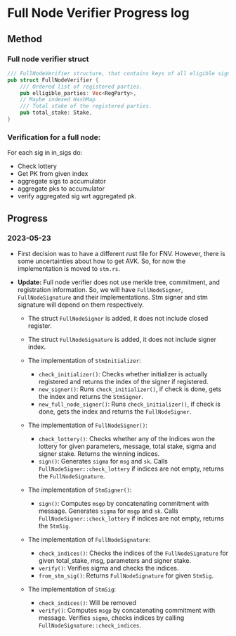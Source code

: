 # Full Node Verifier Progress log

## Method

### Full node verifier struct

```rust
/// FullNodeVerifier structure, that contains keys of all eligible signers.
pub struct FullNodeVerifier {
    /// Ordered list of registered parties.
    pub elligible_parties: Vec<RegParty>,
    // Maybe indexed HashMap
    /// Total stake of the registered parties.
    pub total_stake: Stake,
}
```

### Verification for a full node:

For each sig in in_sigs do:

- Check lottery
- Get PK from given index
- aggregate sigs to accumulator
- aggregate pks to accumulator
- verify aggregated sig wrt aggregated pk.

## Progress

### 2023-05-23

* First decision was to have a different rust file for FNV. However, there is some uncertainties about how to get AVK.
  So, for now the implementation is moved to `stm.rs`.
* **Update:** Full node verifier does not use merkle tree, commitment, and registration information. So, we will
  have `FullNodeSigner`, `FullNodeSignature` and their implementations. Stm signer and stm signature will depend on them
  respectively.

    * The struct `FullNodeSigner` is added, it does not include closed register.
    * The struct `FullNodeSignature` is added, it does not include signer index.

    * The implementation of `StmInitializer`:
        * `check_initializer()`: Checks whether initializer is actually registered and returns the index of the signer
          if registered.
        * `new_signer()`: Runs `check_initializer()`, if check is done, gets the index and
          returns the `StmSigner`.
        * `new_full_node_signer()`: Runs `check_initializer()`, if check is done, gets the index and returns
          the `FullNodeSigner`.

    * The implementation of `FullNodeSigner()`:
        * `check_lottery()`: Checks whether any of the indices won the lottery for given parameters, message, total
          stake, sigma and signer stake. Returns the winning indices.
        * `sign()`: Generates `sigma` for `msg` and `sk`. Calls `FullNodeSigner::check_lottery` if indices are not 
          empty, returns the `FullNodeSignature`.

    * The implementation of `StmSigner()`:
        * `sign()`: Computes `msgp` by concatenating commitment with message. Generates `sigma` for `msgp` and `sk`. 
          Calls `FullNodeSigner::check_lottery` if indices are not empty, returns the `StmSig`.

    * The implementation of `FullNodeSignature`:
        * `check_indices()`: Checks the indices of the `FullNodeSignature` for given total_stake, msg, parameters and
          signer stake.
        * `verify()`: Verifies sigma and checks the indices.
        * `from_stm_sig()`: Returns `FullNodeSignature` for given `StmSig`.

    * The implementation of `StmSig`:
        * `check_indices()`: Will be removed
        * `verify()`: Computes `msgp` by concatenating commitment with message. Verifies `sigma`, checks indices by 
          calling `FullNodeSignature::check_indices`.

